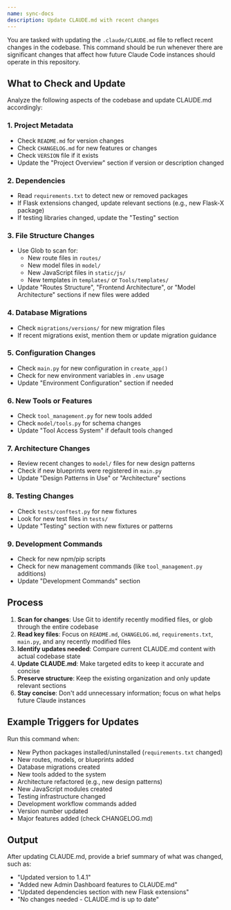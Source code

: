 ```yaml
---
name: sync-docs
description: Update CLAUDE.md with recent changes
---
```


You are tasked with updating the `.claude/CLAUDE.md` file to reflect recent changes in the codebase. This command should be run whenever there are significant changes that affect how future Claude Code instances should operate in this repository.

## What to Check and Update

Analyze the following aspects of the codebase and update CLAUDE.md accordingly:

### 1. Project Metadata
- Check `README.md` for version changes
- Check `CHANGELOG.md` for new features or changes
- Check `VERSION` file if it exists
- Update the "Project Overview" section if version or description changed

### 2. Dependencies
- Read `requirements.txt` to detect new or removed packages
- If Flask extensions changed, update relevant sections (e.g., new Flask-X package)
- If testing libraries changed, update the "Testing" section

### 3. File Structure Changes
- Use Glob to scan for:
  - New route files in `routes/`
  - New model files in `model/`
  - New JavaScript files in `static/js/`
  - New templates in `templates/` or `Tools/templates/`
- Update "Routes Structure", "Frontend Architecture", or "Model Architecture" sections if new files were added

### 4. Database Migrations
- Check `migrations/versions/` for new migration files
- If recent migrations exist, mention them or update migration guidance

### 5. Configuration Changes
- Check `main.py` for new configuration in `create_app()`
- Check for new environment variables in `.env` usage
- Update "Environment Configuration" section if needed

### 6. New Tools or Features
- Check `tool_management.py` for new tools added
- Check `model/tools.py` for schema changes
- Update "Tool Access System" if default tools changed

### 7. Architecture Changes
- Review recent changes to `model/` files for new design patterns
- Check if new blueprints were registered in `main.py`
- Update "Design Patterns in Use" or "Architecture" sections

### 8. Testing Changes
- Check `tests/conftest.py` for new fixtures
- Look for new test files in `tests/`
- Update "Testing" section with new fixtures or patterns

### 9. Development Commands
- Check for new npm/pip scripts
- Check for new management commands (like `tool_management.py` additions)
- Update "Development Commands" section

## Process

1. **Scan for changes**: Use Git to identify recently modified files, or glob through the entire codebase
2. **Read key files**: Focus on `README.md`, `CHANGELOG.md`, `requirements.txt`, `main.py`, and any recently modified files
3. **Identify updates needed**: Compare current CLAUDE.md content with actual codebase state
4. **Update CLAUDE.md**: Make targeted edits to keep it accurate and concise
5. **Preserve structure**: Keep the existing organization and only update relevant sections
6. **Stay concise**: Don't add unnecessary information; focus on what helps future Claude instances

## Example Triggers for Updates

Run this command when:
- New Python packages installed/uninstalled (`requirements.txt` changed)
- New routes, models, or blueprints added
- Database migrations created
- New tools added to the system
- Architecture refactored (e.g., new design patterns)
- New JavaScript modules created
- Testing infrastructure changed
- Development workflow commands added
- Version number updated
- Major features added (check CHANGELOG.md)

## Output

After updating CLAUDE.md, provide a brief summary of what was changed, such as:
- "Updated version to 1.4.1"
- "Added new Admin Dashboard features to CLAUDE.md"
- "Updated dependencies section with new Flask extensions"
- "No changes needed - CLAUDE.md is up to date"
